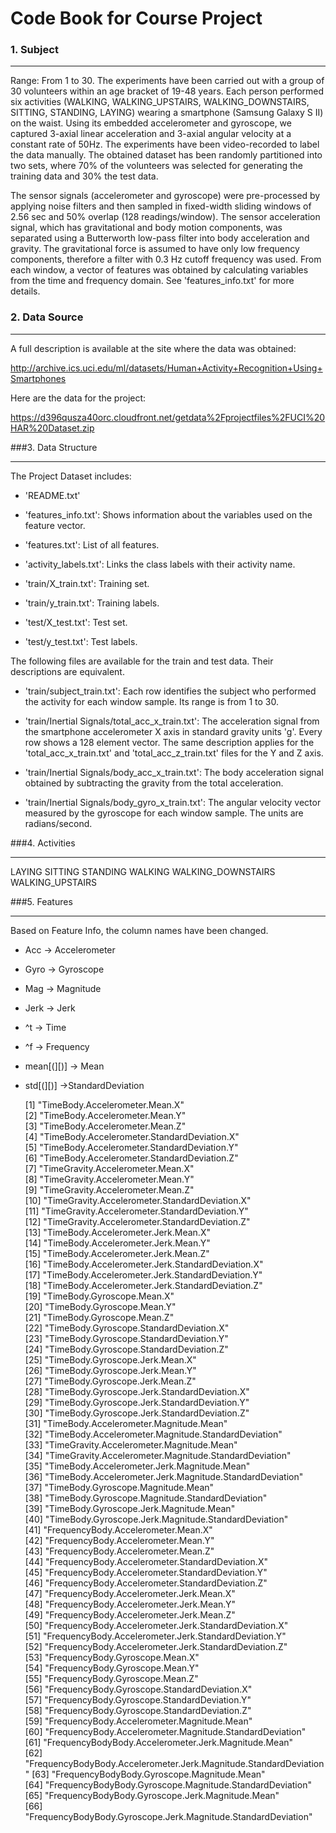 Code Book for Course Project
====================

### 1. Subject

----------
Range: From 1 to 30.
The experiments have been carried out with a group of 30 volunteers within an age bracket of 19-48 years. Each person performed six activities (WALKING, WALKING_UPSTAIRS, WALKING_DOWNSTAIRS, SITTING, STANDING, LAYING) wearing a smartphone (Samsung Galaxy S II) on the waist. Using its embedded accelerometer and gyroscope, we captured 3-axial linear acceleration and 3-axial angular velocity at a constant rate of 50Hz. The experiments have been video-recorded to label the data manually. The obtained dataset has been randomly partitioned into two sets, where 70% of the volunteers was selected for generating the training data and 30% the test data. 

The sensor signals (accelerometer and gyroscope) were pre-processed by applying noise filters and then sampled in fixed-width sliding windows of 2.56 sec and 50% overlap (128 readings/window). The sensor acceleration signal, which has gravitational and body motion components, was separated using a Butterworth low-pass filter into body acceleration and gravity. The gravitational force is assumed to have only low frequency components, therefore a filter with 0.3 Hz cutoff frequency was used. From each window, a vector of features was obtained by calculating variables from the time and frequency domain. See 'features_info.txt' for more details.

 
### 2. Data Source


----------

A full description is available at the site where the data was obtained: 

http://archive.ics.uci.edu/ml/datasets/Human+Activity+Recognition+Using+Smartphones 

Here are the data for the project: 

https://d396qusza40orc.cloudfront.net/getdata%2Fprojectfiles%2FUCI%20HAR%20Dataset.zip 


###3. Data Structure


----------

The Project Dataset includes:

- 'README.txt'

- 'features_info.txt': Shows information about the variables used on the feature vector.

- 'features.txt': List of all features.

- 'activity_labels.txt': Links the class labels with their activity name.

- 'train/X_train.txt': Training set.

- 'train/y_train.txt': Training labels.

- 'test/X_test.txt': Test set.

- 'test/y_test.txt': Test labels.

The following files are available for the train and test data. Their descriptions are equivalent. 

- 'train/subject_train.txt': Each row identifies the subject who performed the activity for each window sample. Its range is from 1 to 30. 

- 'train/Inertial Signals/total_acc_x_train.txt': The acceleration signal from the smartphone accelerometer X axis in standard gravity units 'g'. Every row shows a 128 element vector. The same description applies for the 'total_acc_x_train.txt' and 'total_acc_z_train.txt' files for the Y and Z axis. 

- 'train/Inertial Signals/body_acc_x_train.txt': The body acceleration signal obtained by subtracting the gravity from the total acceleration. 

- 'train/Inertial Signals/body_gyro_x_train.txt': The angular velocity vector measured by the gyroscope for each window sample. The units are radians/second. 


###4. Activities


----------


LAYING SITTING STANDING WALKING WALKING_DOWNSTAIRS WALKING_UPSTAIRS


###5. Features


----------
Based on Feature Info, the column names have been changed.
- Acc -> Accelerometer
- Gyro -> Gyroscope
- Mag -> Magnitude
- Jerk -> Jerk
- ^t -> Time
- ^f -> Frequency
- mean[(][)] -> Mean
- std[(][)] ->StandardDeviation

     [1] "TimeBody.Accelerometer.Mean.X"                                   
     [2] "TimeBody.Accelerometer.Mean.Y"                                   
     [3] "TimeBody.Accelerometer.Mean.Z"                                   
     [4] "TimeBody.Accelerometer.StandardDeviation.X"                      
     [5] "TimeBody.Accelerometer.StandardDeviation.Y"                      
     [6] "TimeBody.Accelerometer.StandardDeviation.Z"                      
     [7] "TimeGravity.Accelerometer.Mean.X"                                
     [8] "TimeGravity.Accelerometer.Mean.Y"                                
     [9] "TimeGravity.Accelerometer.Mean.Z"                                
    [10] "TimeGravity.Accelerometer.StandardDeviation.X"                   
    [11] "TimeGravity.Accelerometer.StandardDeviation.Y"                   
    [12] "TimeGravity.Accelerometer.StandardDeviation.Z"                   
    [13] "TimeBody.Accelerometer.Jerk.Mean.X"                              
    [14] "TimeBody.Accelerometer.Jerk.Mean.Y"                              
    [15] "TimeBody.Accelerometer.Jerk.Mean.Z"                              
    [16] "TimeBody.Accelerometer.Jerk.StandardDeviation.X"                 
    [17] "TimeBody.Accelerometer.Jerk.StandardDeviation.Y"                 
    [18] "TimeBody.Accelerometer.Jerk.StandardDeviation.Z"                 
    [19] "TimeBody.Gyroscope.Mean.X"                                       
    [20] "TimeBody.Gyroscope.Mean.Y"                                       
    [21] "TimeBody.Gyroscope.Mean.Z"                                       
    [22] "TimeBody.Gyroscope.StandardDeviation.X"                          
    [23] "TimeBody.Gyroscope.StandardDeviation.Y"                          
    [24] "TimeBody.Gyroscope.StandardDeviation.Z"                          
    [25] "TimeBody.Gyroscope.Jerk.Mean.X"                                  
    [26] "TimeBody.Gyroscope.Jerk.Mean.Y"                                  
    [27] "TimeBody.Gyroscope.Jerk.Mean.Z"                                  
    [28] "TimeBody.Gyroscope.Jerk.StandardDeviation.X"                     
    [29] "TimeBody.Gyroscope.Jerk.StandardDeviation.Y"                     
    [30] "TimeBody.Gyroscope.Jerk.StandardDeviation.Z"                     
    [31] "TimeBody.Accelerometer.Magnitude.Mean"                           
    [32] "TimeBody.Accelerometer.Magnitude.StandardDeviation"              
    [33] "TimeGravity.Accelerometer.Magnitude.Mean"                        
    [34] "TimeGravity.Accelerometer.Magnitude.StandardDeviation"           
    [35] "TimeBody.Accelerometer.Jerk.Magnitude.Mean"                      
    [36] "TimeBody.Accelerometer.Jerk.Magnitude.StandardDeviation"         
    [37] "TimeBody.Gyroscope.Magnitude.Mean"                               
    [38] "TimeBody.Gyroscope.Magnitude.StandardDeviation"                  
    [39] "TimeBody.Gyroscope.Jerk.Magnitude.Mean"                          
    [40] "TimeBody.Gyroscope.Jerk.Magnitude.StandardDeviation"             
    [41] "FrequencyBody.Accelerometer.Mean.X"                              
    [42] "FrequencyBody.Accelerometer.Mean.Y"                              
    [43] "FrequencyBody.Accelerometer.Mean.Z"                              
    [44] "FrequencyBody.Accelerometer.StandardDeviation.X"                 
    [45] "FrequencyBody.Accelerometer.StandardDeviation.Y"                 
    [46] "FrequencyBody.Accelerometer.StandardDeviation.Z"                 
    [47] "FrequencyBody.Accelerometer.Jerk.Mean.X"                         
    [48] "FrequencyBody.Accelerometer.Jerk.Mean.Y"                         
    [49] "FrequencyBody.Accelerometer.Jerk.Mean.Z"                         
    [50] "FrequencyBody.Accelerometer.Jerk.StandardDeviation.X"            
    [51] "FrequencyBody.Accelerometer.Jerk.StandardDeviation.Y"            
    [52] "FrequencyBody.Accelerometer.Jerk.StandardDeviation.Z"            
    [53] "FrequencyBody.Gyroscope.Mean.X"                                  
    [54] "FrequencyBody.Gyroscope.Mean.Y"                                  
    [55] "FrequencyBody.Gyroscope.Mean.Z"                                  
    [56] "FrequencyBody.Gyroscope.StandardDeviation.X"                     
    [57] "FrequencyBody.Gyroscope.StandardDeviation.Y"                     
    [58] "FrequencyBody.Gyroscope.StandardDeviation.Z"                     
    [59] "FrequencyBody.Accelerometer.Magnitude.Mean"                      
    [60] "FrequencyBody.Accelerometer.Magnitude.StandardDeviation"         
    [61] "FrequencyBodyBody.Accelerometer.Jerk.Magnitude.Mean"             
    [62] "FrequencyBodyBody.Accelerometer.Jerk.Magnitude.StandardDeviation"
    [63] "FrequencyBodyBody.Gyroscope.Magnitude.Mean"                      
    [64] "FrequencyBodyBody.Gyroscope.Magnitude.StandardDeviation"         
    [65] "FrequencyBodyBody.Gyroscope.Jerk.Magnitude.Mean"                 
    [66] "FrequencyBodyBody.Gyroscope.Jerk.Magnitude.StandardDeviation" 

